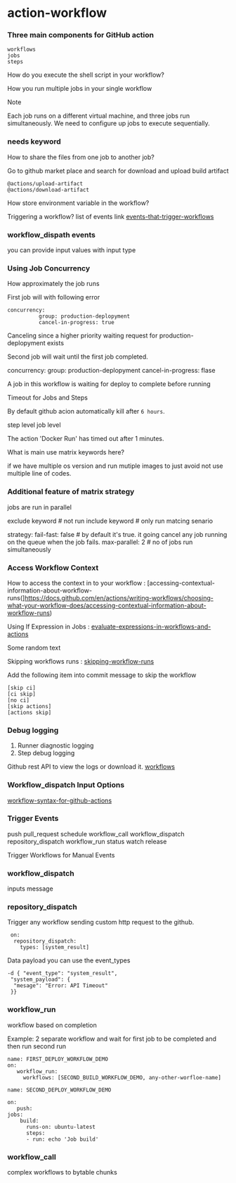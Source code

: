 # action-workflow

### Three main components for GitHub action

```
workflows
jobs
steps
```

How do you execute the shell script in your workflow?

How you run multiple jobs in your single workflow

> [!Note]
> Each job runs on a different virtual machine, and three jobs run simultaneously. We need to configure up jobs to execute sequentially.

### needs keyword

How to share the files from one job to another job?

Go to github market place and search for download and upload build artifact

```
@actions/upload-artifact
@actions/download-artifact
```
How store environment variable in the workflow?

Triggering a workflow? list of events link [events-that-trigger-workflows](https://docs.github.com/en/actions/writing-workflows/choosing-when-your-workflow-runs/events-that-trigger-workflows)

### workflow_dispath events

you can provide input values with input type

### Using Job Concurrency

How approximately the job runs

First job will with following error

```
concurrency:
          group: production-deplopyment
          cancel-in-progress: true
```

Canceling since a higher priority waiting request for production-deplopyment exists

Second job will wait until the first job completed.

concurrency:
          group: production-deplopyment
          cancel-in-progress: flase

A job in this workflow is waiting for deploy to complete before running

Timeout for Jobs and Steps

By default github acion automatically kill after `6 hours`.

step level
job level

The action 'Docker Run' has timed out after 1 minutes.

What is main use matrix keywords here?

  if we have multiple os version and run mutiple images to just avoid not use multiple line of codes.


### Additional feature of matrix strategy

  jobs are run in parallel

  exclude keyword # not run 
  include keyword # only run matcing senario

strategy:
    fail-fast: false # by default it's true. it going cancel any job running on the queue when the job fails.
    max-parallel: 2  # no of jobs run simultaneously

### Access Workflow Context

How to access the context in to your workflow : [accessing-contextual-information-about-workflow-runs(]https://docs.github.com/en/actions/writing-workflows/choosing-what-your-workflow-does/accessing-contextual-information-about-workflow-runs)

Using If Expression in Jobs : [evaluate-expressions-in-workflows-and-actions](
https://docs.github.com/en/actions/writing-workflows/choosing-what-your-workflow-does/evaluate-expressions-in-workflows-and-actions)

Some random text

Skipping workflows runs : [skipping-workflow-runs](https://docs.github.com/en/actions/managing-workflow-runs-and-deployments/managing-workflow-runs/skipping-workflow-runs)

Add the following item into commit message to skip the workflow
```
[skip ci]
[ci skip]
[no ci]
[skip actions]
[actions skip]
```

### Debug logging

1. Runner diagnostic logging
2. Step debug logging

Github rest API to view the logs or download it. [workflows](https://docs.github.com/en/rest/actions/workflows?apiVersion=2022-11-28)

### Workflow_dispatch Input Options

[workflow-syntax-for-github-actions](https://docs.github.com/en/actions/writing-workflows/workflow-syntax-for-github-actions)


### Trigger Events

 push
 pull_request
 schedule
 workflow_call
 workflow_dispatch
 repository_dispatch
 workflow_run
 status
 watch
 release

Trigger Workflows for Manual Events

### workflow_dispatch

 inputs message

### repository_dispatch

Trigger any workflow sending custom http request to the github.

```
 on:
  repository_dispatch:
    types: [system_result]
```

Data payload you can use the event_types

```
-d { "event_type": "system_result",
 "system_payload": {
  "mesage": "Error: API Timeout"
 }}
```

### workflow_run

workflow based on completion 

Example: 2 separate workflow and wait for first job to be completed and then run second run

```
name: FIRST_DEPLOY_WORKFLOW_DEMO
on:
   workflow_run:
     workflows: [SECOND_BUILD_WORKFLOW_DEMO, any-other-worfloe-name]

name: SECOND_DEPLOY_WORKFLOW_DEMO

on:
   push:
jobs:
    build:
      runs-on: ubuntu-latest
      steps:
      - run: echo 'Job build'
```  
### workflow_call

complex workflows to bytable chunks
